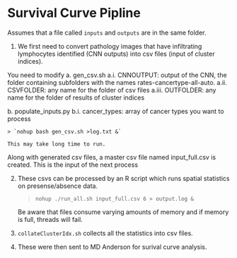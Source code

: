# Survival Curve Pipline

Assumes that a file called `inputs` and `outputs` are in the same folder.

1. We first need to convert pathology images that have infiltrating lymphocytes identified (CNN outputs) into csv files (input of cluster indices).

You need to modify
a. gen_csv.sh
a.i. CNNOUTPUT: output of the CNN, the folder containing subfolders with the names rates-cancertype-all-auto.
a.ii. CSVFOLDER: any name for the folder of csv files
a.iii. OUTFOLDER: any name for the folder of results of cluster indices

b. populate_inputs.py
b.i. cancer_types: array of cancer types you want to process

    > `nohup bash gen_csv.sh >log.txt &`

    This may take long time to run.

Along with generated csv files, a master csv file named input_full.csv is created. This is the input of the next process

2. These csvs can be processed by an R script which runs spatial statistics on presense/absence data.
    > `nohup ./run_all.sh input_full.csv 6 > output.log &`

    Be aware that files consume varying amounts of memory and if memory is full, threads will fail.

3. `collateClusterIdx.sh` collects all the statistics into csv files.

4. These were then sent to MD Anderson for surival curve analysis.
